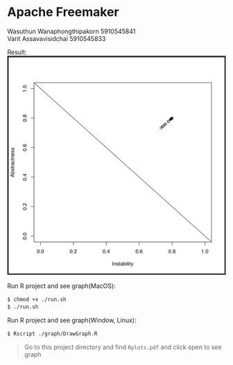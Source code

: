 # Apache Freemaker

Wasuthun Wanaphongthipakorn  5910545841<br />
Varit    Assavavisidchai     5910545833<br />

Result:
![alt text](https://github.com/wasuthun/FreemakerWSP/blob/master/graph/Screen%20Shot%202561-11-12%20at%2016.12.20.png)


Run R project and see graph(MacOS):
```sh
$ chmod +x ./run.sh
$ ./run.sh
```

Run R project and see graph(Window, Linux):
```sh
$ Rscript ./graph/DrawGraph.R
```
> Go to this project directory and find `Rplots.pdf` and click open to see graph
